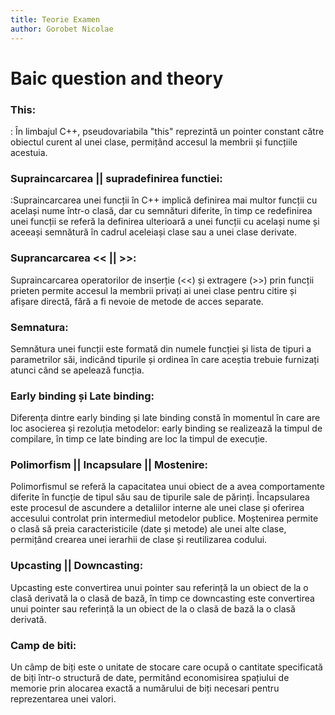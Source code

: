 ```yaml
---
title: Teorie Examen
author: Gorobet Nicolae
---
```


# Baic question and theory

### This:
: În limbajul C++, pseudovariabila "this" reprezintă un pointer constant către obiectul curent al unei clase, permițând accesul la membrii și funcțiile acestuia.

### Supraincarcarea || supradefinirea functiei:
:Supraincarcarea unei funcții în C++ implică definirea mai multor funcții cu același nume într-o clasă, dar cu semnături diferite, în timp ce redefinirea unei funcții se referă la definirea ulterioară a unei funcții cu același nume și aceeași semnătură în cadrul aceleiași clase sau a unei clase derivate.

### Suprancarcarea << || >>:
Supraincarcarea operatorilor de inserție (<<) și extragere (>>) prin funcții prieten permite accesul la membrii privați ai unei clase pentru citire și afișare directă, fără a fi nevoie de metode de acces separate.

### Semnatura:
Semnătura unei funcții este formată din numele funcției și lista de tipuri a parametrilor săi, indicând tipurile și ordinea în care aceștia trebuie furnizați atunci când se apelează funcția.

### Early binding și Late binding:
Diferența dintre early binding și late binding constă în momentul în care are loc asocierea și rezoluția metodelor: early binding se realizează la timpul de compilare, în timp ce late binding are loc la timpul de execuție.


### Polimorfism || Incapsulare || Mostenire:
Polimorfismul se referă la capacitatea unui obiect de a avea comportamente diferite în funcție de tipul său sau de tipurile sale de părinți.
Încapsularea este procesul de ascundere a detaliilor interne ale unei clase și oferirea accesului controlat prin intermediul metodelor publice.
Moștenirea permite o clasă să preia caracteristicile (date și metode) ale unei alte clase, permițând crearea unei ierarhii de clase și reutilizarea codului.

### Upcasting || Downcasting:
Upcasting este convertirea unui pointer sau referință la un obiect de la o clasă derivată la o clasă de bază, în timp ce downcasting este convertirea unui pointer sau referință la un obiect de la o clasă de bază la o clasă derivată.

### Camp de biti:
Un câmp de biți este o unitate de stocare care ocupă o cantitate specificată de biți într-o structură de date, permitând economisirea spațiului de memorie prin alocarea exactă a numărului de biți necesari pentru reprezentarea unei valori.

